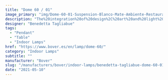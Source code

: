 ```yaml
---
title: "Dome 60 / 01"
image_primary: "img/Dome-60-01-Suspension-Blanco-Mate-Ambiente-Restaurant_3x3.jpg"
description: "The%20integration%20of%20design%2C%20art%20and%20light%20in%20architecture%20dates%20back%20to%20a%20long%20time%20ago%2C%20and%20maybe%20this%20is%20the%20reason%20why%20lamps%20have%20gradually%20stopped%20being%20just%20an%20item%20emitting%20light%20to%20become%20a%20light%20sculpture%20which%20confers%20a%20special%20personality%20to%20the%20product%20and%20its%20environment.%20It%20is%20such%20the%20importance%20of%20light%20that%20any%20change%20on%20the%20item%20can%20alter%20the%20formal%20concept%20of%20the%20whole%20project.%20A%20sculpture%20may%20seem%20more%20or%20less%20static%2C%20depending%20on%20the%20light%20received.%20With%20DOME%20we%20decided%20to%20take%20the%20light%20out%20of%20the%20object%20so%20it%20becomes%20a%20light%20sculpture%20designed%20to%20receive%20and%20emit%20a%20delicate%20light%2C%20a%20play%20of%20shadows%20and%20nuances%20that%20enrich%20the%20space%20for%20which%20they%20were%20created.%20Developing%20this%20project%20with%20Benedetta%20has%20allowed%20us%20to%20reflect%20on%20the%20art%20of%20lighting%2C%20on%20how%20to%20reinterpret%20light%20and%20on%20the%20creation%20of%20products%20with%20a%20more%20artistic%20approach%20and%20a%20less%20industrial%20look.%20It%20has%20also%20allowed%20us%20to%20be%20swept%20away%20and%20do%20what%20we%20really%20like%20to%20do.%20These%20light%20sculptures%20are%20completely%20handmade%20and%20they%20are%20entirely%20produced%20in%20the%20Bover%20Barcelona%20HQ.%20More%20than%20170%20big%20and%20small%20wood%20fragments%20are%20wisely%20intertwined%20and%20sewed%20one%20by%20one%20to%20end%20up%20in%20such%20a%20jigsaw%20puzzle.%0A%0A%0A%0A"
designer: "Benedetta Tagliabue"
tags: 
  - "Pendant"
  - "Table"
  - "Indoor Lamps"
href: "https://www.bover.es/en/lamp/dome-60/"
category: "Indoor Lamps"
subtitle: ""
manufacturer: "Bover"
slug: "/manufacturers/bover/indoor-lamps/benedetta-tagliabue-dome-60-01"
date: "2021-05-10"
---
```


